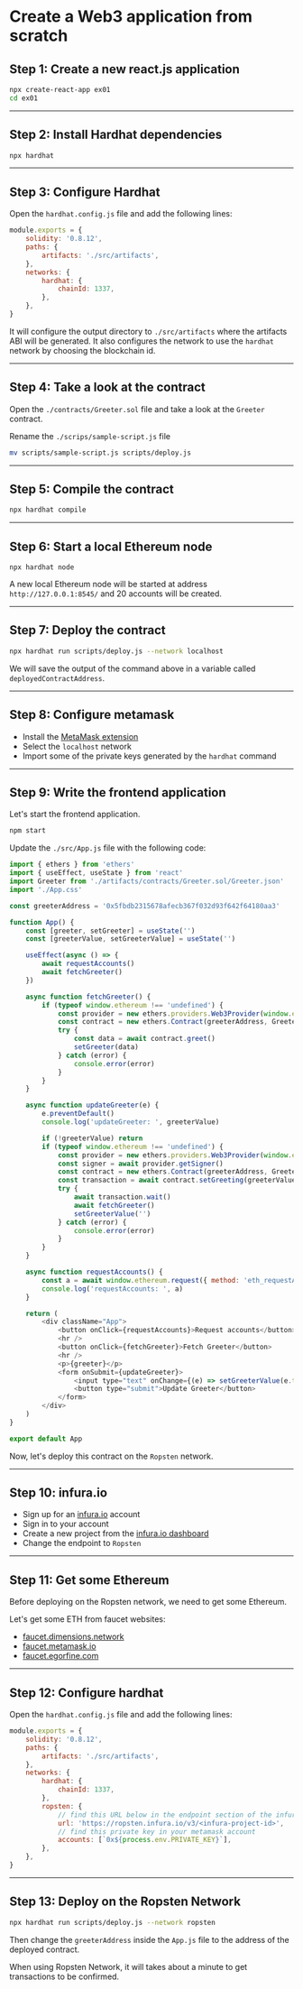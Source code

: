 # Create a Web3 application from scratch

## Step 1: Create a new react.js application

```bash
npx create-react-app ex01
cd ex01
```

---

## Step 2: Install Hardhat dependencies

```bash
npx hardhat
```

---

## Step 3: Configure Hardhat

Open the `hardhat.config.js` file and add the following lines:

```js
module.exports = {
	solidity: '0.8.12',
	paths: {
		artifacts: './src/artifacts',
	},
	networks: {
		hardhat: {
			chainId: 1337,
		},
	},
}
```

It will configure the output directory to `./src/artifacts` where the artifacts ABI will be generated.
It also configures the network to use the `hardhat` network by choosing the blockchain id.

---

## Step 4: Take a look at the contract

Open the `./contracts/Greeter.sol` file and take a look at the `Greeter` contract.

Rename the `./scrips/sample-script.js` file

```bash
mv scripts/sample-script.js scripts/deploy.js
```

---

## Step 5: Compile the contract

```bash
npx hardhat compile
```

---

## Step 6: Start a local Ethereum node

```
npx hardhat node
```

A new local Ethereum node will be started at address `http://127.0.0.1:8545/` and 20 accounts will be created.

---

## Step 7: Deploy the contract

```bash
npx hardhat run scripts/deploy.js --network localhost
```

We will save the output of the command above in a variable called `deployedContractAddress`.

---

## Step 8: Configure metamask

- Install the [MetaMask extension](https://chrome.google.com/webstore/detail/metamask/nkbihfbeogaeaoehlefnkodbefgpgknn)
- Select the `localhost` network
- Import some of the private keys generated by the `hardhat` command

---

## Step 9: Write the frontend application

Let's start the frontend application.

```bash
npm start
```

Update the `./src/App.js` file with the following code:

```js
import { ethers } from 'ethers'
import { useEffect, useState } from 'react'
import Greeter from './artifacts/contracts/Greeter.sol/Greeter.json'
import './App.css'

const greeterAddress = '0x5fbdb2315678afecb367f032d93f642f64180aa3'

function App() {
	const [greeter, setGreeter] = useState('')
	const [greeterValue, setGreeterValue] = useState('')

	useEffect(async () => {
		await requestAccounts()
		await fetchGreeter()
	})

	async function fetchGreeter() {
		if (typeof window.ethereum !== 'undefined') {
			const provider = new ethers.providers.Web3Provider(window.ethereum)
			const contract = new ethers.Contract(greeterAddress, Greeter.abi, provider)
			try {
				const data = await contract.greet()
				setGreeter(data)
			} catch (error) {
				console.error(error)
			}
		}
	}

	async function updateGreeter(e) {
		e.preventDefault()
		console.log('updateGreeter: ', greeterValue)

		if (!greeterValue) return
		if (typeof window.ethereum !== 'undefined') {
			const provider = new ethers.providers.Web3Provider(window.ethereum)
			const signer = await provider.getSigner()
			const contract = new ethers.Contract(greeterAddress, Greeter.abi, signer)
			const transaction = await contract.setGreeting(greeterValue)
			try {
				await transaction.wait()
				await fetchGreeter()
				setGreeterValue('')
			} catch (error) {
				console.error(error)
			}
		}
	}

	async function requestAccounts() {
		const a = await window.ethereum.request({ method: 'eth_requestAccounts' })
		console.log('requestAccounts: ', a)
	}

	return (
		<div className="App">
			<button onClick={requestAccounts}>Request accounts</button>
			<hr />
			<button onClick={fetchGreeter}>Fetch Greeter</button>
			<hr />
			<p>{greeter}</p>
			<form onSubmit={updateGreeter}>
				<input type="text" onChange={(e) => setGreeterValue(e.target.value)} value={greeterValue} />
				<button type="submit">Update Greeter</button>
			</form>
		</div>
	)
}

export default App
```

Now, let's deploy this contract on the `Ropsten` network.

---

## Step 10: infura.io

- Sign up for an [infura.io](https://infura.io/) account
- Sign in to your account
- Create a new project from the [infura.io dashboard](https://infura.io/dashboard)
- Change the endpoint to `Ropsten`

---

## Step 11: Get some Ethereum

Before deploying on the Ropsten network, we need to get some Ethereum.

Let's get some ETH from faucet websites:

- [faucet.dimensions.network](https://faucet.dimensions.network)
- [faucet.metamask.io](https://faucet.metamask.io)
- [faucet.egorfine.com](https://faucet.egorfine.com)

---

## Step 12: Configure hardhat

Open the `hardhat.config.js` file and add the following lines:

```js
module.exports = {
	solidity: '0.8.12',
	paths: {
		artifacts: './src/artifacts',
	},
	networks: {
		hardhat: {
			chainId: 1337,
		},
		ropsten: {
			// find this URL below in the endpoint section of the infura.io dashboard
			url: 'https://ropsten.infura.io/v3/<infura-project-id>',
			// find this private key in your metamask account
			accounts: [`0x${process.env.PRIVATE_KEY}`],
		},
	},
}
```

---

## Step 13: Deploy on the Ropsten Network

```bash
npx hardhat run scripts/deploy.js --network ropsten
```

Then change the `greeterAddress` inside the `App.js` file to the address of the deployed contract.

When using Ropsten Network, it will takes about a minute to get transactions to be confirmed.
